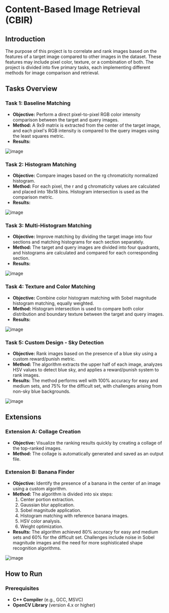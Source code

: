 # Content-Based Image Retrieval (CBIR)

## Introduction

The purpose of this project is to correlate and rank images based on the features of a target image compared to other images in the dataset. These features may include pixel color, texture, or a combination of both. The project is divided into five primary tasks, each implementing different methods for image comparison and retrieval.

## Tasks Overview

### Task 1: Baseline Matching
- **Objective:** Perform a direct pixel-to-pixel RGB color intensity comparison between the target and query images.
- **Method:** A 9x9 matrix is extracted from the center of the target image, and each pixel's RGB intensity is compared to the query images using the least squares metric.
- **Results:**

![image](https://github.com/user-attachments/assets/e106b137-4745-4265-9179-69f7c58e0e47)


### Task 2: Histogram Matching
- **Objective:** Compare images based on the rg chromaticity normalized histogram.
- **Method:** For each pixel, the r and g chromaticity values are calculated and placed into 18x18 bins. Histogram intersection is used as the comparison metric.
- **Results:**

![image](https://github.com/user-attachments/assets/50d2bcd7-1714-4454-8637-6260017d8ccd)


### Task 3: Multi-Histogram Matching
- **Objective:** Improve matching by dividing the target image into four sections and matching histograms for each section separately.
- **Method:** The target and query images are divided into four quadrants, and histograms are calculated and compared for each corresponding section.
- **Results:**

![image](https://github.com/user-attachments/assets/17ad1de9-e035-4c5f-aa3f-b59543ad33e1)


### Task 4: Texture and Color Matching
- **Objective:** Combine color histogram matching with Sobel magnitude histogram matching, equally weighted.
- **Method:** Histogram intersection is used to compare both color distribution and boundary texture between the target and query images.
- **Results:**

![image](https://github.com/user-attachments/assets/f3d55e9b-3bbf-41b0-8cdc-653523c003b2)


### Task 5: Custom Design - Sky Detection
- **Objective:** Rank images based on the presence of a blue sky using a custom reward/punish metric.
- **Method:** The algorithm extracts the upper half of each image, analyzes HSV values to detect blue sky, and applies a reward/punish system to rank images.
- **Results:** The method performs well with 100% accuracy for easy and medium sets, and 75% for the difficult set, with challenges arising from non-sky blue backgrounds.

![image](https://github.com/user-attachments/assets/e646d373-3c3b-46eb-966f-81f780504138)

## Extensions

### Extension A: Collage Creation
- **Objective:** Visualize the ranking results quickly by creating a collage of the top-ranked images.
- **Method:** The collage is automatically generated and saved as an output file.

### Extension B: Banana Finder
- **Objective:** Identify the presence of a banana in the center of an image using a custom algorithm.
- **Method:** The algorithm is divided into six steps: 
  1. Center portion extraction.
  2. Gaussian blur application.
  3. Sobel magnitude application.
  4. Histogram matching with reference banana images.
  5. HSV color analysis.
  6. Weight optimization.
- **Results:** The algorithm achieved 80% accuracy for easy and medium sets and 60% for the difficult set. Challenges include noise in Sobel magnitude images and the need for more sophisticated shape recognition algorithms.


![image](https://github.com/user-attachments/assets/67eb45dc-6203-440e-a929-3123ba865c8e)


## How to Run

### Prerequisites
- **C++ Compiler** (e.g., GCC, MSVC)
- **OpenCV Library** (version 4.x or higher)
